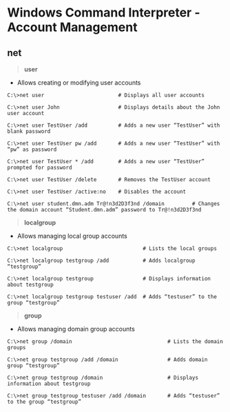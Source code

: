 # Windows Command Interpreter - Account Management

## **net**

> **user**

- Allows creating or modifying user accounts

```
C:\>net user 			            # Displays all user accounts

C:\>net user John 			        # Displays details about the John user account

C:\>net user TestUser /add		    # Adds a new user “TestUser” with blank password

C:\>net user TestUser pw /add	    # Adds a new user “TestUser” with “pw” as password

C:\>net user TestUser * /add        # Adds a new user “TestUser” prompted for password

C:\>net user TestUser /delete 	    # Removes the TestUser account

C:\>net user TestUser /active:no 	# Disables the account

C:\>net user student.dmn.adm Tr@!n3d2D3f3nd /domain         # Changes the domain account “Student.dmn.adm” password to Tr@!n3d2D3f3nd
```

> **localgroup**

- Allows managing local group accounts

```
C:\>net localgroup			                # Lists the local groups

C:\>net localgroup testgroup /add		    # Adds localgroup “testgroup”

C:\>net localgroup testgroup		        # Displays information about testgroup

C:\>net localgroup testgroup testuser /add	# Adds “testuser” to the group “testgroup”
```

> **group**

- Allows managing domain group accounts

```
C:\>net group /domain			                    # Lists the domain groups

C:\>net group testgroup /add /domain	            # Adds domain group “testgroup”

C:\>net group testgroup /domain          	        # Displays information about testgroup

C:\>net group testgroup testuser /add /domain       # Adds “testuser” to the group “testgroup”
```
